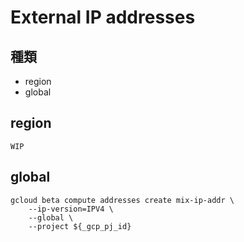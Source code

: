 # External IP addresses

## 種類

+ region
+ global

## region

```
WIP
```

## global

```
gcloud beta compute addresses create mix-ip-addr \
    --ip-version=IPV4 \
    --global \
    --project ${_gcp_pj_id}
```
